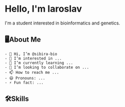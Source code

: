 # Hello, I'm Iaroslav

I'm a student interested in bioinformatics and genetics.

## 🖥️About Me

```
- 👋 Hi, I’m @sibira-bio
- 👀 I’m interested in ...
- 🌱 I’m currently learning ...
- 💞️ I’m looking to collaborate on ...
- 📫 How to reach me ...
- 😄 Pronouns: ...
- ⚡ Fun fact: ...

```

## 🛠️Skills

<!---
sibira-bio/sibira-bio is a ✨ special ✨ repository because its `README.md` (this file) appears on your GitHub profile.
You can click the Preview link to take a look at your changes.
--->

